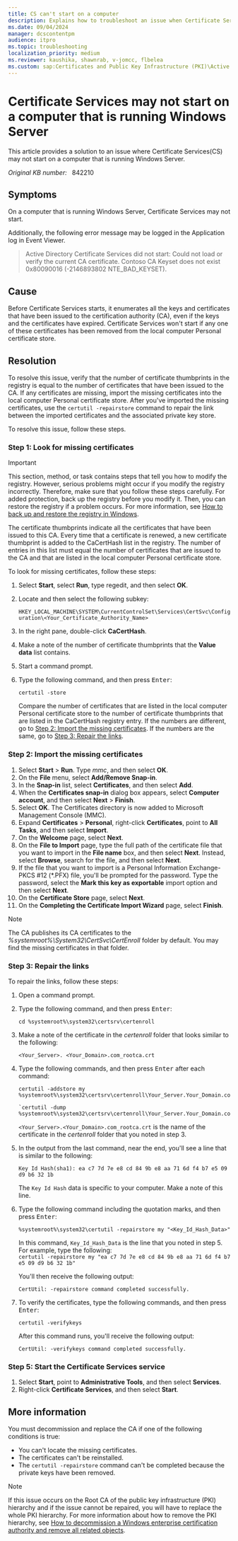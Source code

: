 ```yaml
---
title: CS can't start on a computer
description: Explains how to troubleshoot an issue when Certificate Services doesn't start on a computer that is running Windows Server.
ms.date: 09/04/2024
manager: dcscontentpm
audience: itpro
ms.topic: troubleshooting
localization_priority: medium
ms.reviewer: kaushika, shawnrab, v-jomcc, flbelea
ms.custom: sap:Certificates and Public Key Infrastructure (PKI)\Active Directory Certificate Services (ADCS), csstroubleshoot
---
```

# Certificate Services may not start on a computer that is running Windows Server

This article provides a solution to an issue where Certificate Services(CS) may not start on a computer that is running Windows Server.

_Original KB number:_ &nbsp; 842210

## Symptoms

On a computer that is running Windows Server, Certificate Services may not start.

Additionally, the following error message may be logged in the Application log in Event Viewer.

> Active Directory Certificate Services did not start: Could not load or verify the current CA certificate.  Contoso CA Keyset does not exist 0x80090016 (-2146893802 NTE_BAD_KEYSET).

## Cause

Before Certificate Services starts, it enumerates all the keys and certificates that have been issued to the certification authority (CA), even if the keys and the certificates have expired. Certificate Services won't start if any one of these certificates has been removed from the local computer Personal certificate store.

## Resolution

To resolve this issue, verify that the number of certificate thumbprints in the registry is equal to the number of certificates that have been issued to the CA. If any certificates are missing, import the missing certificates into the local computer Personal certificate store. After you've imported the missing certificates, use the `certutil -repairstore` command to repair the link between the imported certificates and the associated private key store.

To resolve this issue, follow these steps.

### Step 1: Look for missing certificates

> [!IMPORTANT]
> This section, method, or task contains steps that tell you how to modify the registry. However, serious problems might occur if you modify the registry incorrectly. Therefore, make sure that you follow these steps carefully. For added protection, back up the registry before you modify it. Then, you can restore the registry if a problem occurs. For more information, see [How to back up and restore the registry in Windows](https://support.microsoft.com/help/322756).

The certificate thumbprints indicate all the certificates that have been issued to this CA. Every time that a certificate is renewed, a new certificate thumbprint is added to the CaCertHash list in the registry. The number of entries in this list must equal the number of certificates that are issued to the CA and that are listed in the local computer Personal certificate store.

To look for missing certificates, follow these steps:

1. Select **Start**, select **Run**, type regedit, and then select **OK**.
2. Locate and then select the following subkey:

    `HKEY_LOCAL_MACHINE\SYSTEM\CurrentControlSet\Services\CertSvc\Configuration\<Your_Certificate_Authority_Name>`  

3. In the right pane, double-click **CaCertHash**.
4. Make a note of the number of certificate thumbprints that the **Value data** list contains.
5. Start a command prompt.
6. Type the following command, and then press <kbd>Enter</kbd>:

   ```console
   certutil -store
   ```

    Compare the number of certificates that are listed in the local computer Personal certificate store to the number of certificate thumbprints that are listed in the CaCertHash registry entry. If the numbers are different, go to [Step 2: Import the missing certificates](#step-2-import-the-missing-certificates). If the numbers are the same, go to [Step 3: Repair the links](#step-3-repair-the-links).

### Step 2: Import the missing certificates

1. Select **Start** > **Run**. Type *mmc*, and then select **OK**.
2. On the **File** menu, select **Add/Remove Snap-in**.
3. In the **Snap-in** list, select **Certificates**, and then select **Add**.
4. When the **Certificates snap-in** dialog box appears, select **Computer account**, and then select **Next** > **Finish**.
5. Select **OK**. The Certificates directory is now added to Microsoft Management Console (MMC).
6. Expand **Certificates** > **Personal**, right-click **Certificates**, point to **All Tasks**, and then select **Import**.
7. On the **Welcome** page, select **Next**.
8. On the **File to Import** page, type the full path of the certificate file that you want to import in the **File name** box, and then select **Next**. Instead, select **Browse**, search for the file, and then select **Next**.
9. If the file that you want to import is a Personal Information Exchange-PKCS #12 (*.PFX) file, you'll be prompted for the password. Type the password, select the **Mark this key as exportable** import option and then select **Next**.
10. On the **Certificate Store** page, select **Next**.
11. On the **Completing the Certificate Import Wizard** page, select **Finish**.

> [!NOTE]
> The CA publishes its CA certificates to the *%systemroot%\\System32\\CertSvc\\CertEnroll* folder by default. You may find the missing certificates in that folder.

### Step 3: Repair the links

To repair the links, follow these steps:

1. Open a command prompt.
2. Type the following command, and then press <kbd>Enter</kbd>:
  
    ```console
    cd %systemroot%\system32\certsrv\certenroll
    ```

3. Make a note of the certificate in the *certenroll* folder that looks similar to the following:

    `<Your_Server>. <Your_Domain>.com_rootca.crt`

4. Type the following commands, and then press <kbd>Enter</kbd> after each command:
   
   ```console
   certutil -addstore my %systemroot%\system32\certsrv\certenroll\Your_Server.Your_Domain.com_rootca.crt
   ```

   ```console
   `certutil -dump %systemroot%\system32\certsrv\certenroll\Your_Server.Your_Domain.com_rootca.crt
   ```
   
    `<Your_Server>.<Your_Domain>.com_rootca.crt` is the name of the certificate in the *certenroll* folder that you noted in step 3.
   
5. In the output from the last command, near the end, you'll see a line that is similar to the following:
  
    `Key Id Hash(sha1): ea c7 7d 7e e8 cd 84 9b e8 aa 71 6d f4 b7 e5 09 d9 b6 32 1b`

    The `Key Id Hash` data is specific to your computer. Make a note of this line.
6. Type the following command including the quotation marks, and then press <kbd>Enter</kbd>:

    ```console 
    %systemroot%\system32\certutil -repairstore my "<Key_Id_Hash_Data>"
    ```

    In this command, `Key_Id_Hash_Data` is the line that you noted in step 5. For example, type the following:  
     `certutil -repairstore my "ea c7 7d 7e e8 cd 84 9b e8 aa 71 6d f4 b7 e5 09 d9 b6 32 1b"`

    You'll then receive the following output:

    ```output
    CertUtil: -repairstore command completed successfully.
    ```

7. To verify the certificates, type the following commands, and then press <kbd>Enter</kbd>:
  
   ```console
   certutil -verifykeys
   ```

   After this command runs, you'll receive the following output:

   ```output
   CertUtil: -verifykeys command completed successfully.
   ```

### Step 5: Start the Certificate Services service

1. Select **Start**, point to **Administrative Tools**, and then select **Services**.
2. Right-click **Certificate Services**, and then select **Start**.

## More information

You must decommission and replace the CA if one of the following conditions is true:

- You can't locate the missing certificates.
- The certificates can't be reinstalled.
- The `certutil -repairstore` command can't be completed because the private keys have been removed.

> [!NOTE]
> If this issue occurs on the Root CA of the public key infrastructure (PKI) hierarchy and if the issue cannot be repaired, you will have to replace the whole PKI hierarchy. For more information about how to remove the PKI hierarchy, see [How to decommission a Windows enterprise certification authority and remove all related objects](../windows-security/decommission-enterprise-certification-authority-and-remove-objects.md).
